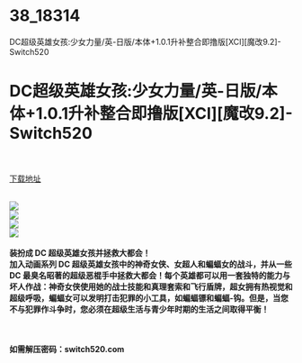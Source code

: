 # 38_18314
DC超级英雄女孩:少女力量/英-日版/本体+1.0.1升补整合即撸版[XCI][魔改9.2]-Switch520
# DC超级英雄女孩:少女力量/英-日版/本体+1.0.1升补整合即撸版[XCI][魔改9.2]-Switch520
 <br/></br>
[下载地址](https://www.switch520.cc/article/18314 "下载地址")
<br/></br>

<p><strong><img src="https://www.switch520.cc/muke_img/upload_art_editor_20210604-1_f7045b5b43fb010ad5170590e57b5c43.jpg"></strong><br>
<strong><img src="https://www.switch520.cc/muke_img/upload_art_editor_20210604-1_f9292a026187106540ceff11a9881b86.jpg"></strong><br>
<strong><img src="https://www.switch520.cc/muke_img/upload_art_editor_20210604-1_532c77fafff2f1b9f6fbff20ce3f4eea.jpg"></strong><br>
<strong><img src="https://www.switch520.cc/muke_img/upload_art_editor_20210604-1_c6e368bc05742a3940200dcc3b6080ee.jpg"></strong><br>
<strong>&nbsp;</strong><br>
<strong>装扮成 DC 超级英雄女孩并拯救大都会！</strong><br>
<strong>加入动画系列 DC 超级英雄女孩中的神奇女侠、女超人和蝙蝠女的战斗，并从一些 DC 最臭名昭著的超级恶棍手中拯救大都会！每个英雄都可以用一套独特的能力与坏人作战：神奇女侠使用她的战士技能和真理套索和飞行盾牌，超女拥有热视觉和超级呼吸，蝙蝠女可以发明打击犯罪的小工具，如蝙蝠镖和蝙蝠-钩。但是，当您不与犯罪作斗争时，您必须在超级生活与青少年时期的生活之间取得平衡！</strong><br>
<strong>&nbsp;</strong><br>
<strong>&nbsp;</strong><br>
<strong>&nbsp;</strong><br>
<strong>如需解压密码：switch520.com</strong><br>
<strong>&nbsp;</strong><br>
